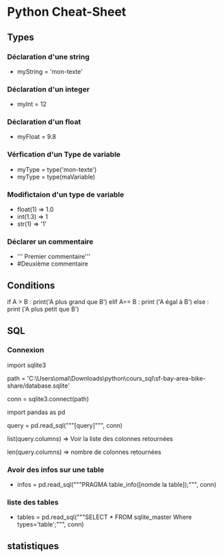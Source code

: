 # Python Cheat-Sheet

## Types

### Déclaration d'une string

- myString = 'mon-texte'

### Déclaration d'un integer

- myInt = 12

### Déclaration d'un float

- myFloat = 9.8

### Vérfication d'un Type de variable

- myType = type('mon-texte')
- myType = type(maVariable)

### Modifictaion d'un type de variable

- float(1) => 1.0
- int(1.3) => 1
- str(1) => '1'

### Déclarer un commentaire

- ''' Premier
commentaire'''
- #Deuxième commentaire

## Conditions

if A > B :
    print('A plus grand que B')
elif A== B :
    print ('A égal à B')
else :
    print ('A plus petit que B')

## SQL

### Connexion

import sqlite3

path = 'C:\\Users\\omal\\Downloads\\python\\cours_sql\\sf-bay-area-bike-share/database.sqlite'

conn = sqlite3.connect(path)

import pandas as pd

query = pd.read_sql("""[query]""", conn)

list(query.columns) => Voir la liste des colonnes retournées

len(query.columns) => nombre de colonnes retournées

### Avoir des infos sur une table

- infos = pd.read_sql("""PRAGMA table_info([nomde la table]);""", conn)

### liste des tables

- tables = pd.read_sql("""SELECT *
                        FROM sqlite_master
                        Where types='table';""", conn)

## statistiques


